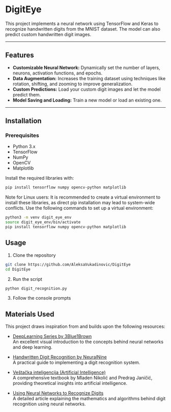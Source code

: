 # DigitEye

This project implements a neural network using TensorFlow and Keras to recognize handwritten digits from the MNIST dataset. The model can also predict custom handwritten digit images.

---

## Features
- **Customizable Neural Network:** Dynamically set the number of layers, neurons, activation functions, and epochs.
- **Data Augmentation:** Increases the training dataset using techniques like rotation, shifting, and zooming to improve generalization.
- **Custom Predictions:** Load your custom digit images and let the model predict them.
- **Model Saving and Loading:** Train a new model or load an existing one.

---

## Installation

### Prerequisites
- Python 3.x
- TensorFlow
- NumPy
- OpenCV
- Matplotlib

Install the required libraries with:

```bash
pip install tensorflow numpy opencv-python matplotlib
```

Note for Linux users:
It is recommended to create a virtual environment to install these libraries, as direct pip installation may lead to system-wide conflicts. Use the following commands to set up a virtual environment:

```bash
python3 -m venv digit_eye_env
source digit_eye_env/bin/activate
pip install tensorflow numpy opencv-python matplotlib
```

## Usage
1. Clone the repository
```bash
git clone https://github.com/AleksaVukadinovic/DigitEye
cd DigitEye
```

2. Run the script
```bash
python digit_recognition.py
```

3. Follow the console prompts

## Materials Used

This project draws inspiration from and builds upon the following resources:

- [DeepLearning Series by 3Blue1Brown](https://www.youtube.com/watch?v=aircAruvnKk&list=PLZHQObOWTQDNU6R1_67000Dx_ZCJB-3pi)  
  An excellent visual introduction to the concepts behind neural networks and deep learning.

- [Handwritten Digit Recognition by NeuralNine](https://youtu.be/bte8Er0QhDg?si=Nf-ChxRHdiWNV2M0)  
  A practical guide to implementing a digit recognition system.

- [Veštačka inteligencija (Artificial Intelligence)](https://poincare.matf.bg.ac.rs/~janicic//books/VI_B5.pdf)  
  A comprehensive textbook by Mladen Nikolić and Predrag Janičić, providing theoretical insights into artificial intelligence.

- [Using Neural Networks to Recognize Digits](http://neuralnetworksanddeeplearning.com/chap1.html)  
  A detailed article explaining the mathematics and algorithms behind digit recognition using neural networks.
